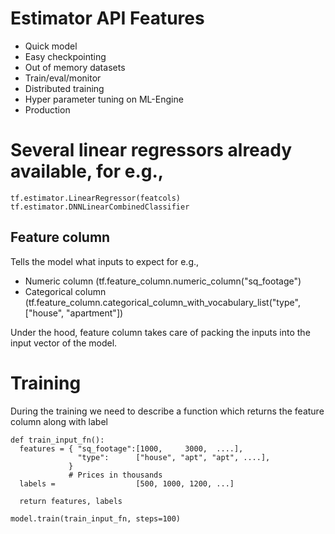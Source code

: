 # Estimator API Features

- Quick model
- Easy checkpointing
- Out of memory datasets
- Train/eval/monitor
- Distributed training
- Hyper parameter tuning on ML-Engine
- Production

# Several linear regressors already available, for e.g.,

```
tf.estimator.LinearRegressor(featcols)
tf.estimator.DNNLinearCombinedClassifier
```

## Feature column
Tells the model what inputs to expect for e.g.,
  - Numeric column (tf.feature_column.numeric_column("sq_footage")
  - Categorical column (tf.feature_column.categorical_column_with_vocabulary_list("type", ["house", "apartment"])

Under the hood, feature column takes care of packing the inputs into the input vector of the model.


# Training
During the training we need to describe a function which returns the feature column along with label

```
def train_input_fn():
  features = { "sq_footage":[1000,     3000,  ....],
               "type":      ["house", "apt", "apt", ....],
             }
             # Prices in thousands
  labels =                  [500, 1000, 1200, ...]

  return features, labels

model.train(train_input_fn, steps=100)

```
